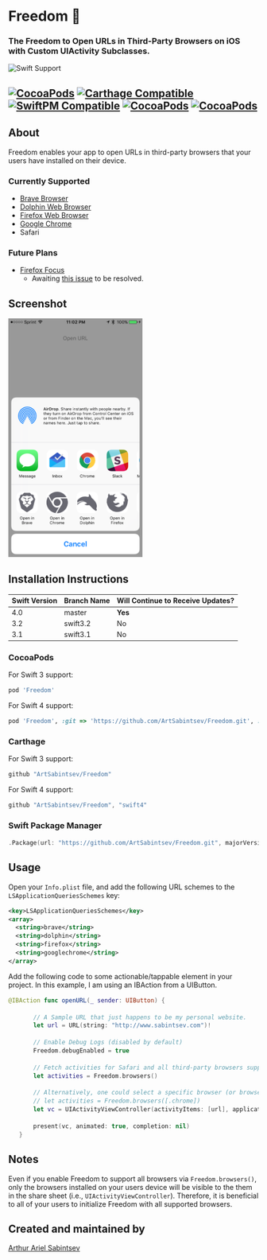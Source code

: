 # Freedom 🦅

### The Freedom to Open URLs in Third-Party Browsers on iOS with Custom UIActivity Subclasses.

![Swift Support](https://img.shields.io/badge/Swift-3.1%2C%203.2%2C%204.0-orange.svg)

 [![CocoaPods](https://img.shields.io/cocoapods/v/Freedom.svg)](https://cocoapods.org/pods/Freedom)  [![Carthage Compatible](https://img.shields.io/badge/Carthage-compatible-4BC51D.svg?style=flat)](https://github.com/Carthage/Carthage) [![SwiftPM Compatible](https://img.shields.io/badge/SwiftPM-Compatible-brightgreen.svg)](https://swift.org/package-manager/) [![CocoaPods](https://img.shields.io/cocoapods/dt/Freedom.svg)](https://cocoapods.org/pods/Freedom) [![CocoaPods](https://img.shields.io/cocoapods/dm/Freedom.svg)](https://cocoapods.org/pods/Freedom)
---

## About

Freedom enables your app to open URLs in third-party browsers that your users have installed on their device.

### Currently Supported
- [Brave Browser](https://itunes.apple.com/us/app/brave-browser-fast-adblocker/id1052879175?mt=8)
- [Dolphin Web Browser](https://itunes.apple.com/gb/app/dolphin-web-browser-fast-internet/id452204407?mt=8)
- [Firefox Web Browser](https://itunes.apple.com/us/app/firefox-web-browser/id989804926?mt=8)
- [Google Chrome](https://itunes.apple.com/us/app/google-chrome-the-fast-and-secure-web-browser/id535886823?mt=8)
- Safari

### Future Plans
- [Firefox Focus](https://itunes.apple.com/us/app/firefox-focus-the-privacy-browser/id1055677337?mt=8)
  - Awaiting [this issue](https://github.com/mozilla-mobile/focus-ios/issues/32) to be resolved.

## Screenshot

<img src="https://github.com/ArtSabintsev/Freedom/blob/master/screenshot.png?raw=true" height="480">

## Installation Instructions

| Swift Version |  Branch Name  | Will Continue to Receive Updates?
| ------------- | ------------- |  -------------
| 4.0  | master   | **Yes**
| 3.2  | swift3.2 | No
| 3.1  | swift3.1 | No

### CocoaPods
For Swift 3 support:
```ruby
pod 'Freedom'
```

For Swift 4 support:
```ruby
pod 'Freedom', :git => 'https://github.com/ArtSabintsev/Freedom.git', :branch => 'swift4'
```

### Carthage
For Swift 3 support:

```swift
github "ArtSabintsev/Freedom"
```

For Swift 4 support:
```swift
github "ArtSabintsev/Freedom", "swift4"
```

### Swift Package Manager
```swift
.Package(url: "https://github.com/ArtSabintsev/Freedom.git", majorVersion: 1)
```

## Usage

Open your `Info.plist` file, and add the following URL schemes to the `LSApplicationQueriesSchemes` key:

```xml
<key>LSApplicationQueriesSchemes</key>
<array>
  <string>brave</string>
  <string>dolphin</string>
  <string>firefox</string>
  <string>googlechrome</string>
</array>
```

Add the following code to some actionable/tappable element in your project. In this example, I am using an IBAction from a UIButton.

```swift
@IBAction func openURL(_ sender: UIButton) {

       // A Sample URL that just happens to be my personal website.
       let url = URL(string: "http://www.sabintsev.com")!

       // Enable Debug Logs (disabled by default)
       Freedom.debugEnabled = true

       // Fetch activities for Safari and all third-party browsers supported by Freedom (see screenshot).
       let activities = Freedom.browsers()

       // Alternatively, one could select a specific browser (or browsers).
       // let activities = Freedom.browsers([.chrome])
       let vc = UIActivityViewController(activityItems: [url], applicationActivities: activities)

       present(vc, animated: true, completion: nil)
   }

```

## Notes
 Even if you enable Freedom to support all browsers via `Freedom.browsers()`, only the browsers installed on your users device will be visible to the them in the share sheet (i.e., `UIActivityViewController`). Therefore, it is beneficial to all of your users to initialize Freedom with all supported browsers.

## Created and maintained by
[Arthur Ariel Sabintsev](http://www.sabintsev.com/)
